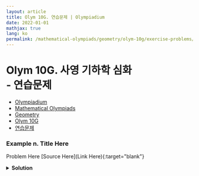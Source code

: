```yaml
---
layout: article
title: Olym 10G. 연습문제 | Olympiadium
date: 2022-01-01
mathjax: true
lang: ko
permalink: /mathematical-olympiads/geometry/olym-10g/exercise-problems/
---
```

# Olym 10G. 사영 기하학 심화 <br> <ssup> - 연습문제</ssup>

<ul class="breadcrumb">
	<li><a href="{{ site.baseurl }}/">Olympiadium</a></li> 
	<li><a href="{{ site.baseurl }}/mathematical-olympiads/">Mathematical Olympiads</a></li> 
	<li><a href="{{ site.baseurl }}/mathematical-olympiads/geometry/">Geometry</a></li> 
	<li><a href="{{ site.baseurl }}/mathematical-olympiads/geometry/olym-10g/">Olym 10G</a></li> 
	<li><a href="{{ site.baseurl }}/mathematical-olympiads/geometry/olym-10g/exercise-problems/">연습문제</a></li>
</ul>

### Example n. Title Here
<skyblueboard> Problem Here </skyblueboard>
[Source Here](Link Here){:target="blank"}
<pinkborder><details>
<summary><b>Solution</b></summary>
Solution Here. 
</details></pinkborder>


